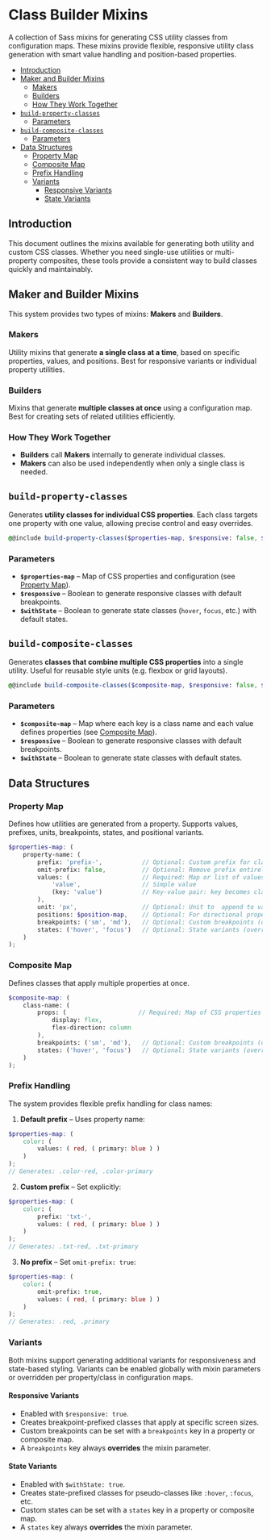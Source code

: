 # Class Builder Mixins

A collection of Sass mixins for generating CSS utility classes from
configuration maps. These mixins provide flexible, responsive utility class
generation with smart value handling and position-based properties.


- [Introduction](#introduction)
- [Maker and Builder Mixins](#maker-and-builder-mixins)
    - [Makers](#makers)
    - [Builders](#builders)
    - [How They Work Together](#how-they-work-together)
- [`build-property-classes`](#build-property-classes)
    - [Parameters](#parameters)
- [`build-composite-classes`](#build-composite-classes)
    - [Parameters](#parameters-1)
- [Data Structures](#data-structures)
    - [Property Map](#property-map)
    - [Composite Map](#composite-map)
    - [Prefix Handling](#prefix-handling)
    - [Variants](#variants)
        - [Responsive Variants](#responsive-variants)
        - [State Variants](#state-variants)

## Introduction

This document outlines the mixins available for generating both utility and
custom CSS classes. Whether you need single-use utilities or multi-property
composites, these tools provide a consistent way to build classes quickly and
maintainably.

## Maker and Builder Mixins

This system provides two types of mixins: **Makers** and **Builders**.

### Makers

Utility mixins that generate **a single class at a time**, based on specific
properties, values, and positions.  Best for responsive variants or individual
property utilities.

### Builders

Mixins that generate **multiple classes at once** using a configuration map.
Best for creating sets of related utilities efficiently.

### How They Work Together

* **Builders** call **Makers** internally to generate individual classes.
* **Makers** can also be used independently when only a single class is needed.

## `build-property-classes`

Generates **utility classes for individual CSS properties**. Each class targets
one property with one value, allowing precise control and easy overrides.

```scss +torchlight-scss
@@include build-property-classes($properties-map, $responsive: false, $withState: false)
```

### Parameters

* **`$properties-map`** – Map of CSS properties and configuration (see [Property
  Map](#property-map)).
* **`$responsive`** – Boolean to generate responsive classes with default
  breakpoints.
* **`$withState`** – Boolean to generate state classes (`hover`, `focus`, etc.)
  with default states.

## `build-composite-classes`

Generates **classes that combine multiple CSS properties** into a single
utility. Useful for reusable style units (e.g. flexbox or grid layouts).

```scss +torchlight-scss
@@include build-composite-classes($composite-map, $responsive: false, $withState: false)
```

### Parameters

* **`$composite-map`** – Map where each key is a class name and each value
  defines properties (see [Composite Map](#composite-map)).
* **`$responsive`** – Boolean to generate responsive classes with default
  breakpoints.
* **`$withState`** – Boolean to generate state classes with default states.


## Data Structures

### Property Map

Defines how utilities are generated from a property. Supports values, prefixes,
units, breakpoints, states, and positional variants.

```scss +torchlight-scss
$properties-map: (
    property-name: (
        prefix: 'prefix-',           // Optional: Custom prefix for class names
        omit-prefix: false,          // Optional: Remove prefix entirely  
        values: (                    // Required: Map or list of values
            'value',                 // Simple value
            (key: 'value')           // Key-value pair: key becomes class name
        ),
        unit: 'px',                  // Optional: Unit to  append to values (e.g., 'px', 'rem')
        positions: $position-map,    // Optional: For directional properties (margin, padding)
        breakpoints: ('sm', 'md'),   // Optional: Custom breakpoints (override defaults)
        states: ('hover', 'focus')   // Optional: State variants (override defaults)
    )
);
```

### Composite Map

Defines classes that apply multiple properties at once.

```scss +torchlight-scss
$composite-map: (
    class-name: (
        props: (                    // Required: Map of CSS properties
            display: flex,
            flex-direction: column
        ),
        breakpoints: ('sm', 'md'),   // Optional: Custom breakpoints (override defaults)
        states: ('hover', 'focus')   // Optional: State variants (override defaults)
    )
);
```

### Prefix Handling

The system provides flexible prefix handling for class names:

1. **Default prefix** – Uses property name:
```scss +torchlight-scss
$properties-map: (
    color: (
        values: ( red, ( primary: blue ) )
    )
);
// Generates: .color-red, .color-primary
```

2. **Custom prefix** – Set explicitly:
```scss +torchlight-scss
$properties-map: (
    color: (
        prefix: 'txt-',
        values: ( red, ( primary: blue ) )
    )
);
// Generates: .txt-red, .txt-primary
```

3. **No prefix** – Set `omit-prefix: true`:
```scss +torchlight-scss
$properties-map: (
    color: (
        omit-prefix: true,
        values: ( red, ( primary: blue ) )
    )
);
// Generates: .red, .primary
```

### Variants

Both mixins support generating additional variants for responsiveness and
state-based styling. Variants can be enabled globally with mixin parameters or
overridden per property/class in configuration maps.

#### Responsive Variants

* Enabled with `$responsive: true`.
* Creates breakpoint-prefixed classes that apply at specific screen sizes.
* Custom breakpoints can be set with a `breakpoints` key in a property or
  composite map.
* A `breakpoints` key always **overrides** the mixin parameter.

#### State Variants

* Enabled with `$withState: true`.
* Creates state-prefixed classes for pseudo-classes like `:hover`, `:focus`,
  etc.
* Custom states can be set with a `states` key in a property or composite map.
* A `states` key always **overrides** the mixin parameter.


<!-- 
### Positions Map

A **Positions Map** defines directional variants for properties like margin, padding,
border, etc. Each key represents a suffix that will be added to the class name, and the
value is a list of CSS property sides to apply.

```scss
$positions-map: (
    '': (top, right, bottom, left),  // No suffix: applies to all sides
    't': (top),                      // -t suffix: applies to top only
    'r': (right),                    // -r suffix: applies to right only  
    'b': (bottom),                   // -b suffix: applies to bottom only
    'l': (left),                     // -l suffix: applies to left only
    'x': (left, right),              // -x suffix: applies to horizontal sides
    'y': (top, bottom)               // -y suffix: applies to vertical sides
);
```

## Advanced Features



### Position-Based Classes

Position-based classes are automatically generated when a `positions` map is provided in
the property configuration. This is commonly used for spacing utilities (margin, padding)
and border utilities.

**Example: Margin Classes**
```scss
$margin-positions: (
    '': (top, right, bottom, left),  // m-4: margin on all sides
    't': (top),                      // mt-4: margin-top only
    'x': (left, right),              // mx-4: margin-left and margin-right
    'y': (top, bottom)               // my-4: margin-top and margin-bottom
);
```

This generates classes like:
```css
.m-4 { margin: 1rem; }
.mt-4 { margin-top: 1rem; }
.mx-4 { margin-left: 1rem; margin-right: 1rem; }
.my-4 { margin-top: 1rem; margin-bottom: 1rem; }
``` -->
